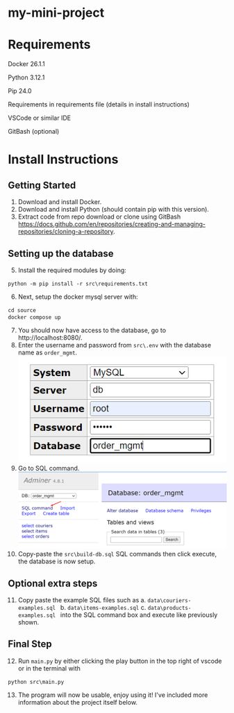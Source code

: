 # my-mini-project

# Requirements
Docker 26.1.1

Python 3.12.1

Pip 24.0
    
Requirements in requirements file (details in install instructions)
    
VSCode or similar IDE

GitBash (optional)

# Install Instructions

## Getting Started
1. Download and install Docker.
2. Download and install Python (should contain pip with this version).
4. Extract code from repo download or clone using GitBash https://docs.github.com/en/repositories/creating-and-managing-repositories/cloning-a-repository.

## Setting up the database
5. Install the required modules by doing:
```
python -m pip install -r src\requirements.txt
```
6. Next, setup the docker mysql server with:
```
cd source
docker compose up
```
7. You should now have access to the database, go to http://localhost:8080/.
8. Enter the username and password from `src\.env` with the database name as `order_mgmt`. ![alt text](readme-images\image0.png)
9. Go to SQL command. ![alt text](readme-images\image1.png)
10. Copy-paste the `src\build-db.sql` SQL commands then click execute, the database is now setup.

## Optional extra steps
11. Copy paste the example SQL files such as 
    a. `data\couriers-examples.sql `
    b. `data\items-examples.sql`
    c. `data\products-examples.sql `
into the SQL command box and execute like previously shown.

## Final Step
12. Run `main.py` by either clicking the play button in the top right of vscode or in the terminal with
```
python src\main.py
```
13. The program will now be usable, enjoy using it! I've included more information about the project itself below.



